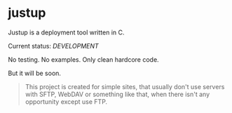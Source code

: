 # justup
Justup is a deployment tool written in C.

Current status: *DEVELOPMENT*

No testing. No examples.
Only clean hardcore code.


But it will be soon.


> This project is created for simple sites, that usually don't use servers with SFTP, WebDAV or something like that, when there isn't any opportunity except use FTP.
